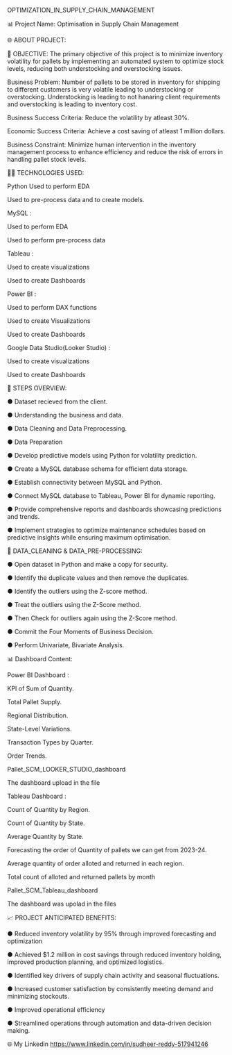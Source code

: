 OPTIMIZATION_IN_SUPPLY_CHAIN_MANAGEMENT

📊 Project Name: Optimisation in Supply Chain Management

🌐 ABOUT PROJECT:

🚀 OBJECTIVE: The primary objective of this project is to minimize inventory volatility for pallets by implementing an automated system to optimize stock levels, reducing both understocking and overstocking issues.

Business Problem: Number of pallets to be stored in inventory for shipping to different customers is very volatile leading to understocking or overstocking. Understocking is leading to not hanaring client requirements and overstocking is leading to inventory cost.

Business Success Criteria: Reduce the volatility by atleast 30%.

Economic Success Criteria: Achieve a cost saving of atleast 1 million dollars.

Business Constraint: Minimize human intervention in the inventory management process to enhance efficiency and reduce the risk of errors in handling pallet stock levels.

👨‍💻 TECHNOLOGIES USED:

Python
Used to perform EDA

Used to pre-process data and to create models.

MySQL :

Used to perform EDA

Used to perform pre-process data

Tableau :

Used to create visualizations

Used to create Dashboards

Power BI :

Used to perform DAX functions

Used to create Visualizations

Used to create Dashboards

Google Data Studio(Looker Studio) :

Used to create visualizations

Used to create Dashboards

📜 STEPS OVERVIEW:

● Dataset recieved from the client.

● Understanding the business and data.

● Data Cleaning and Data Preprocessing.

● Data Preparation

● Develop predictive models using Python for volatility prediction.

● Create a MySQL database schema for efficient data storage.

● Establish connectivity between MySQL and Python.

● Connect MySQL database to Tableau, Power BI for dynamic reporting.

● Provide comprehensive reports and dashboards showcasing predictions and trends.

● Implement strategies to optimize maintenance schedules based on predictive insights while ensuring maximum optimisation.

🧹 DATA_CLEANING & DATA_PRE-PROCESSING:

● Open dataset in Python and make a copy for security.

● Identify the duplicate values and then remove the duplicates.

● Identify the outliers using the Z-score method.

● Treat the outliers using the Z-Score method.

● Then Check for outliers again using the Z-Score method.

● Commit the Four Moments of Business Decision.

● Perform Univariate, Bivariate Analysis.

📊 Dashboard Content:

Power BI Dashboard :

KPI of Sum of Quantity.

Total Pallet Supply.

Regional Distribution.

State-Level Variations.

Transaction Types by Quarter.

Order Trends.

Pallet_SCM_LOOKER_STUDIO_dashboard

The dashboard upload in the file 

Tableau Dashboard :

Count of Quantity by Region.

Count of Quantity by State.

Average Quantity by State.

Forecasting the order of Quantity of pallets we can get from 2023-24.

Average quantity of order alloted and returned in each region.

Total count of alloted and returned pallets by month

Pallet_SCM_Tableau_dashboard

The dashboard was upolad in the files

📈 PROJECT ANTICIPATED BENEFITS:

● Reduced inventory volatility by 95% through improved forecasting and optimization

● Achieved $1.2 million in cost savings through reduced inventory holding, improved production planning, and optimized logistics.

● Identified key drivers of supply chain activity and seasonal fluctuations.

● Increased customer satisfaction by consistently meeting demand and minimizing stockouts.

● Improved operational efficiency

● Streamlined operations through automation and data-driven decision making.

🌐 My Linkedin
https://www.linkedin.com/in/sudheer-reddy-517941246

